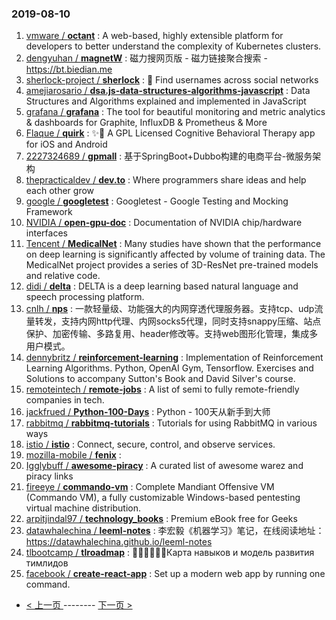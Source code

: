 ### 2019-08-10 
1. [vmware / **octant**](https://github.com/vmware/octant) : A web-based, highly extensible platform for developers to better understand the complexity of Kubernetes clusters.
1. [dengyuhan / **magnetW**](https://github.com/dengyuhan/magnetW) : 磁力搜网页版 - 磁力链接聚合搜索 - https://bt.biedian.me
1. [sherlock-project / **sherlock**](https://github.com/sherlock-project/sherlock) : 🔎 Find usernames across social networks
1. [amejiarosario / **dsa.js-data-structures-algorithms-javascript**](https://github.com/amejiarosario/dsa.js-data-structures-algorithms-javascript) : Data Structures and Algorithms explained and implemented in JavaScript
1. [grafana / **grafana**](https://github.com/grafana/grafana) : The tool for beautiful monitoring and metric analytics & dashboards for Graphite, InfluxDB & Prometheus & More
1. [Flaque / **quirk**](https://github.com/Flaque/quirk) : ✨🐙 A GPL Licensed Cognitive Behavioral Therapy app for iOS and Android
1. [2227324689 / **gpmall**](https://github.com/2227324689/gpmall) : 基于SpringBoot+Dubbo构建的电商平台-微服务架构
1. [thepracticaldev / **dev.to**](https://github.com/thepracticaldev/dev.to) : Where programmers share ideas and help each other grow
1. [google / **googletest**](https://github.com/google/googletest) : Googletest - Google Testing and Mocking Framework
1. [NVIDIA / **open-gpu-doc**](https://github.com/NVIDIA/open-gpu-doc) : Documentation of NVIDIA chip/hardware interfaces
1. [Tencent / **MedicalNet**](https://github.com/Tencent/MedicalNet) : Many studies have shown that the performance on deep learning is significantly affected by volume of training data. The MedicalNet project provides a series of 3D-ResNet pre-trained models and relative code.
1. [didi / **delta**](https://github.com/didi/delta) : DELTA is a deep learning based natural language and speech processing platform.
1. [cnlh / **nps**](https://github.com/cnlh/nps) : 一款轻量级、功能强大的内网穿透代理服务器。支持tcp、udp流量转发，支持内网http代理、内网socks5代理，同时支持snappy压缩、站点保护、加密传输、多路复用、header修改等。支持web图形化管理，集成多用户模式。
1. [dennybritz / **reinforcement-learning**](https://github.com/dennybritz/reinforcement-learning) : Implementation of Reinforcement Learning Algorithms. Python, OpenAI Gym, Tensorflow. Exercises and Solutions to accompany Sutton's Book and David Silver's course.
1. [remoteintech / **remote-jobs**](https://github.com/remoteintech/remote-jobs) : A list of semi to fully remote-friendly companies in tech.
1. [jackfrued / **Python-100-Days**](https://github.com/jackfrued/Python-100-Days) : Python - 100天从新手到大师
1. [rabbitmq / **rabbitmq-tutorials**](https://github.com/rabbitmq/rabbitmq-tutorials) : Tutorials for using RabbitMQ in various ways
1. [istio / **istio**](https://github.com/istio/istio) : Connect, secure, control, and observe services.
1. [mozilla-mobile / **fenix**](https://github.com/mozilla-mobile/fenix) : 
1. [Igglybuff / **awesome-piracy**](https://github.com/Igglybuff/awesome-piracy) : A curated list of awesome warez and piracy links
1. [fireeye / **commando-vm**](https://github.com/fireeye/commando-vm) : Complete Mandiant Offensive VM (Commando VM), a fully customizable Windows-based pentesting virtual machine distribution.
1. [arpitjindal97 / **technology_books**](https://github.com/arpitjindal97/technology_books) : Premium eBook free for Geeks
1. [datawhalechina / **leeml-notes**](https://github.com/datawhalechina/leeml-notes) : 李宏毅《机器学习》笔记，在线阅读地址：https://datawhalechina.github.io/leeml-notes
1. [tlbootcamp / **tlroadmap**](https://github.com/tlbootcamp/tlroadmap) : 👩🏼‍💻👨🏻‍💻Карта навыков и модель развития тимлидов
1. [facebook / **create-react-app**](https://github.com/facebook/create-react-app) : Set up a modern web app by running one command. 

- [ < 上一页 ](https://github.com/able8/github-trending-daily-record/blob/master/2019-08-09.md) -------- [ 下一页 > ](https://github.com/able8/github-trending-daily-record/blob/master/2019-08-11.md)